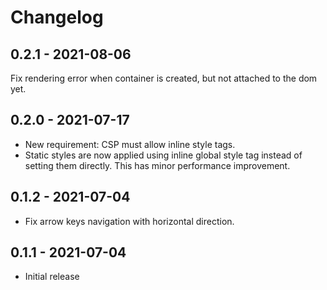# Changelog

## 0.2.1 - 2021-08-06
Fix rendering error when container is created, but not attached to the dom yet.

## 0.2.0 - 2021-07-17
- New requirement: CSP must allow inline style tags.
- Static styles are now applied using inline global style tag instead of setting them directly. This has minor performance improvement.

## 0.1.2 - 2021-07-04
- Fix arrow keys navigation with horizontal direction.

## 0.1.1 - 2021-07-04
- Initial release
